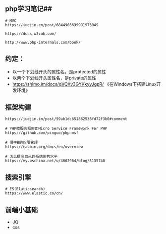 ## php学习笔记##
	
	# MVC
	https://juejin.cn/post/6844903639991975949
	
	https://docs.w3cub.com/

	http://www.php-internals.com/book/ 

## 约定：

- 以一个下划线开头的属性名，是protected的属性
- 以两个下划线开头属性名，是private的属性
- https://shimo.im/docs/qVQXv3GYKkyyJgpR/ 《在Windows下搭建Linux开发环境》

## 框架构建

	https://juejin.im/post/59ab1dc651882538fd72f3b0#comment

	# PHP微服务框架即Micro Service Framework For PHP
	https://github.com/pinguo/php-msf

	# 很牛B的权限管理
	https://casbin.org/docs/en/overview

	# 怎么提高自己的系统架构水平
	https://my.oschina.net/u/4662964/blog/5135740
## 搜索引擎

	# ES(Elaticsearch)
	https://www.elastic.co/cn/
## 前端小基础

- JQ
- css


